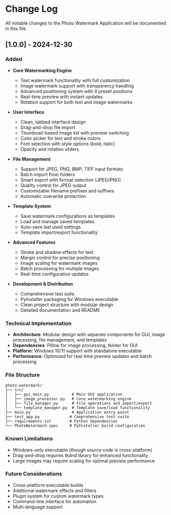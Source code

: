 # Change Log

All notable changes to the Photo Watermark Application will be documented in this file.

## [1.0.0] - 2024-12-30

### Added
- **Core Watermarking Engine**
  - Text watermark functionality with full customization
  - Image watermark support with transparency handling
  - Advanced positioning system with 9 preset positions
  - Real-time preview with instant updates
  - Rotation support for both text and image watermarks

- **User Interface**
  - Clean, tabbed interface design
  - Drag-and-drop file import
  - Thumbnail-based image list with preview switching
  - Color picker for text and stroke colors
  - Font selection with style options (bold, italic)
  - Opacity and rotation sliders

- **File Management**
  - Support for JPEG, PNG, BMP, TIFF input formats
  - Batch import from folders
  - Smart export with format selection (JPEG/PNG)
  - Quality control for JPEG output
  - Customizable filename prefixes and suffixes
  - Automatic overwrite protection

- **Template System**
  - Save watermark configurations as templates
  - Load and manage saved templates
  - Auto-save last used settings
  - Template import/export functionality

- **Advanced Features**
  - Stroke and shadow effects for text
  - Margin control for precise positioning
  - Image scaling for watermark images
  - Batch processing for multiple images
  - Real-time configuration updates

- **Development & Distribution**
  - Comprehensive test suite
  - PyInstaller packaging for Windows executable
  - Clean project structure with modular design
  - Detailed documentation and README

### Technical Implementation
- **Architecture**: Modular design with separate components for GUI, image processing, file management, and templates
- **Dependencies**: Pillow for image processing, tkinter for GUI
- **Platform**: Windows 10/11 support with standalone executable
- **Performance**: Optimized for real-time preview updates and batch processing

### File Structure
```
photo-watermark/
├── src/
│   ├── gui_main.py          # Main GUI application
│   ├── image_processor.py   # Core watermarking engine
│   ├── file_manager.py      # File operations and import/export
│   └── template_manager.py  # Template save/load functionality
├── main.py                  # Application entry point
├── test_app.py             # Comprehensive test suite
├── requirements.txt        # Python dependencies
└── PhotoWatermark.spec     # PyInstaller build configuration
```

### Known Limitations
- Windows-only executable (though source code is cross-platform)
- Drag-and-drop requires tkdnd library for enhanced functionality
- Large images may require scaling for optimal preview performance

### Future Considerations
- Cross-platform executable builds
- Additional watermark effects and filters
- Plugin system for custom watermark types
- Command-line interface for automation
- Multi-language support